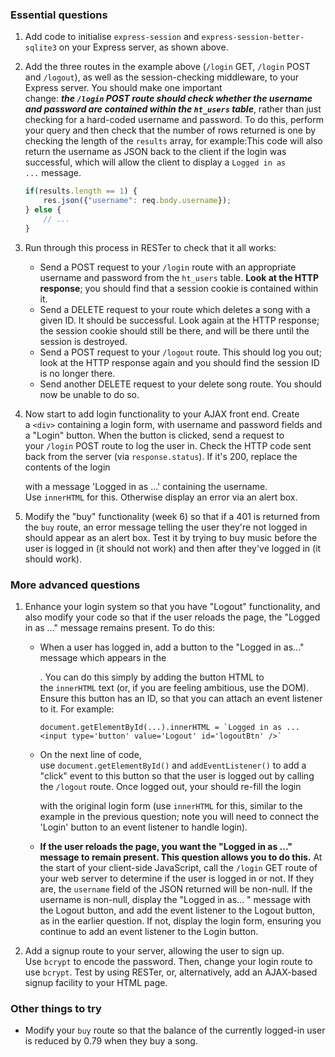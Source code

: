 ### Essential questions

1. Add code to initialise `express-session` and `express-session-better-sqlite3` on your Express server, as shown above.
2. Add the three routes in the example above (`/login` GET, `/login` POST and `/logout`), as well as the session-checking middleware, to your Express server. You should make one important change: ***the `/login` POST route should check whether the username and password are contained within the `ht_users` table***, rather than just checking for a hard-coded username and password. To do this, perform your query and then check that the number of rows returned is one by checking the length of the `results` array, for example:This code will also return the username as JSON back to the client if the login was successful, which will allow the client to display a `Logged in as ...` message.
    
    ```jsx
    if(results.length == 1) {
        res.json({"username": req.body.username});
    } else {
        // ...
    }
    
    ```
    
3. Run through this process in RESTer to check that it all works:
    - Send a POST request to your `/login` route with an appropriate username and password from the `ht_users` table. **Look at the HTTP response**; you should find that a session cookie is contained within it.
    - Send a DELETE request to your route which deletes a song with a given ID. It should be successful. Look again at the HTTP response; the session cookie should still be there, and will be there until the session is destroyed.
    - Send a POST request to your `/logout` route. This should log you out; look at the HTTP response again and you should find the session ID is no longer there.
    - Send another DELETE request to your delete song route. You should now be unable to do so.
4. Now start to add login functionality to your AJAX front end. Create a `<div>` containing a login form, with username and password fields and a "Login" button. When the button is clicked, send a request to your `/login` POST route to log the user in. Check the HTTP code sent back from the server (via `response.status`). If it's 200, replace the contents of the login <div> with a message 'Logged in as ...' containing the username. Use `innerHTML` for this. Otherwise display an error via an alert box.
5. Modify the "buy" functionality (week 6) so that if a 401 is returned from the `buy` route, an error message telling the user they're not logged in should appear as an alert box. Test it by trying to buy music before the user is logged in (it should not work) and then after they've logged in (it should work).

### More advanced questions

1. Enhance your login system so that you have "Logout" functionality, and also modify your code so that if the user reloads the page, the "Logged in as ..." message remains present. To do this:
    - When a user has logged in, add a button to the "Logged in as..." message which appears in the <div>. You can do this simply by adding the button HTML to the `innerHTML` text (or, if you are feeling ambitious, use the DOM). Ensure this button has an ID, so that you can attach an event listener to it. For example:
        
        ```
        document.getElementById(...).innerHTML = `Logged in as ... <input type='button' value='Logout' id='logoutBtn' />`
        ```
        
    - On the next line of code, use `document.getElementById()` and `addEventListener()` to add a "click" event to this button so that the user is logged out by calling the `/logout` route. Once logged out, your should re-fill the login <div> with the original login form (use `innerHTML` for this, similar to the example in the previous question; note you will need to connect the 'Login' button to an event listener to handle login).
    - **If the user reloads the page, you want the "Logged in as ..." message to remain present. This question allows you to do this.** At the start of your client-side JavaScript, call the `/login` GET route of your web server to determine if the user is logged in or not. If they are, the `username` field of the JSON returned will be non-null. If the username is non-null, display the "Logged in as... " message with the Logout button, and add the event listener to the Logout button, as in the earlier question. If not, display the login form, ensuring you continue to add an event listener to the Login button.
2. Add a signup route to your server, allowing the user to sign up. Use `bcrypt` to encode the password. Then, change your login route to use `bcrypt`. Test by using RESTer, or, alternatively, add an AJAX-based signup facility to your HTML page.

### Other things to try

- Modify your `buy` route so that the balance of the currently logged-in user is reduced by 0.79 when they buy a song.